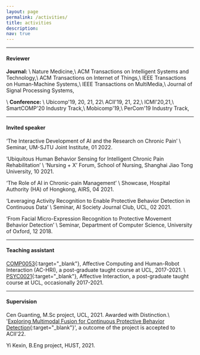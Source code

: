 ```yaml
---
layout: page
permalink: /activities/
title: activities
description:
nav: true
---
```

---

#### Reviewer
**Journal:**
\\
Nature Medicine,\\
ACM Transactions on Intelligent Systems and Technology,\\
ACM Transactions on Internet of Things,\\
IEEE Transactions on Human-Machine Systems,\\
IEEE Transactions on MultiMedia,\\
Journal of Signal Processing Systems,

\\
**Conference:**
\\
Ubicomp'19, 20, 21, 22\\
ACII'19, 21, 22,\\
ICMI'20,21,\\
SmartCOMP'20 Industry Track,\\
Mobicomp'19,\\
PerCom'19 Industry Track,

---

#### Invited speaker
‘The Interactive Development of AI and the Research on Chronic Pain’ \\
Seminar, UM-SJTU Joint Institute, 01 2022.

‘Ubiquitous Human Behavior Sensing for Intelligent Chronic Pain Rehabilitation’ \\
‘Nursing + X’ Forum, School of Nursing, Shanghai Jiao Tong University, 10 2021.

‘The Role of AI in Chronic-pain Management’ \\
Showcase, Hospital Authority (HA) of Hongkong, AIRS, 04 2021.

‘Leveraging Activity Recognition to Enable Protective Behavior Detection in Continuous Data’ \\
Seminar, AI Society Journal Club, UCL, 02 2021.

‘From Facial Micro-Expression Recognition to Protective Movement Behavior Detection’ \\
Seminar, Department of Computer Science, University of Oxford, 12 2018.

---

#### Teaching assistant
[COMP0053](https://www.ucl.ac.uk/module-catalogue/modules/affective-computing-and-human-robot-interaction/COMP0053){:target="\_blank"}, Affective Computing and Human-Robot Interaction (AC-HRI), a post-graduate taught course at UCL, 2017-2021.
\\
[PSYC0021](https://www.ucl.ac.uk/module-catalogue/modules/affective-interaction/PSYC0021){:target="\_blank"}, Affective Interaction, a post-graduate taught course at UCL, occasionally 2017-2021.

---

#### Supervision
Cen Guanting, M.Sc project, UCL, 2021. Awarded with Distinction.\\
'[Exploring Multimodal Fusion for Continuous Protective Behavior Detection](https://wangchongyang.ai/assets/pdf/Exploring_Multimodal_Fusion_for_Protective_Behavior_Detection_in_Continuous_Data_ACII2022.pdf){:target="\_blank"}', a outcome of the project is accepted to ACII'22.

Yi Kexin, B.Eng project, HUST, 2021.
